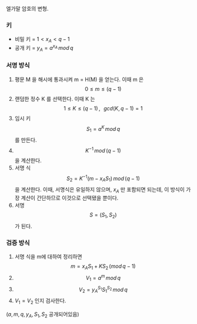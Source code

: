 엘가말 암호의 변형.

### 키
- 비밀 키 = $1 < x_A < q - 1$
- 공개 키 = $y_A = a^{x_A}\, mod\, q$

### 서명 방식
1. 평문 M 을 해시에 통과시켜 m = H(M) 을 얻는다. 이때 m 은 $$0 \leq m \leq (q-1)$$
2. 랜덤한 정수 K 를 선택한다. 이때 K 는 $$1 \leq K \leq (q-1)  \, ,\,\,\, \, gcd(K, q-1) = 1$$ 
3. 임시 키 $$S_1 = a^K\, mod\, q$$ 를 만든다.
4. $$K^{-1}\, mod\,(q-1)$$ 을 계산한다.
5. 서명 식 $$S_2 = K^{-1}(m-x_AS_1)\, mod\, (q-1)$$ 을 계산한다. 이때, 서명식은 유일하지 않으며, $x_A$ 만 포함되면 되는데, 이 방식이 가장 계산이 간단하므로 이것으로 선택됐을 뿐이다.
7. 서명 $$S = (S_1, S_2)$$ 가 된다.

### 검증 방식
1. 서명 식을 m에 대하여 정리하면 $$m = x_AS_1 + KS_2 \, (mod \, q-1)$$
2. $$V_1 = a^m \, mod\, q$$
3. $$V_2 = y_A^{S_1}S_1^{S_2}\, mod\, q$$
4. $V_1 = V_2$ 인지 검사한다.

($a, m, q, y_A, S_1, S_2$ 공개되어있음) 